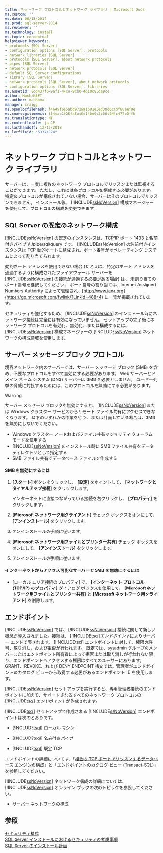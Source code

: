 ```yaml
---
title: ネットワーク プロトコルとネットワーク ライブラリ | Microsoft Docs
ms.custom: ''
ms.date: 06/13/2017
ms.prod: sql-server-2014
ms.reviewer: ''
ms.technology: install
ms.topic: conceptual
helpviewer_keywords:
- protocols [SQL Server]
- configuration options [SQL Server], protocols
- network libraries [SQL Server]
- protocols [SQL Server], about network protocols
- pipes [SQL Server]
- network protocols [SQL Server]
- default SQL Server configurations
- library [SQL Server]
- network protocols [SQL Server], about network protocols
- configuration options [SQL Server], libraries
ms.assetid: 8cd437f6-9af1-44ce-9cb0-4d10c83da9ce
author: MashaMSFT
ms.author: mathoma
manager: craigg
ms.openlocfilehash: f4649f6a5abd9726a1b01e3ed30d6cabf88aef9e
ms.sourcegitcommit: 334cae1925fa5ac6c140e0b2c38c844c477e3ffb
ms.translationtype: MT
ms.contentlocale: ja-JP
ms.lasthandoff: 12/13/2018
ms.locfileid: "53371824"
---
```

# <a name="network-protocols-and-network-libraries"></a>ネットワーク プロトコルとネットワーク ライブラリ
  サーバーは、一度に複数のネットワーク プロトコルでリッスンまたは監視することができます。 ただし、これには各プロトコルを構成する必要があります。 特定のプロトコルが構成されていない場合、サーバーはそのプロトコルでリッスンできません。 インストール後、 [!INCLUDE[ssNoVersion](../../includes/ssnoversion-md.md)] 構成マネージャーを使用して、プロトコルの構成を変更できます。  
  
## <a name="default-sql-server-network-configuration"></a>SQL Server の既定のネットワーク構成  
 [!INCLUDE[ssNoVersion](../../includes/ssnoversion-md.md)] の既定のインスタンスは、TCP/IP ポート 1433 と名前付きパイプ \\\\.\pipe\sql\query です。 [!INCLUDE[ssNoVersion](../../includes/ssnoversion-md.md)] の名前付きインスタンスは TCP 動的ポートに構成され、ポート番号がオペレーティング システムによって割り当てられます。  
  
 動的ポート アドレスを使用できない場合 (たとえば、特定のポート アドレスを通過するように構成されたファイアウォール サーバーを [!INCLUDE[ssNoVersion](../../includes/ssnoversion-md.md)] の接続が通過する必要がある場合) は、 未割り当てのポート番号を選択してください。 ポート番号の割り当ては、Internet Assigned Numbers Authority によって管理され、[http://www.iana.org](https://go.microsoft.com/fwlink/?LinkId=48844) に一覧が掲載されています。  
  
 セキュリティを強化するため、 [!INCLUDE[ssNoVersion](../../includes/ssnoversion-md.md)] のインストール時にネットワーク接続は完全には有効になっていません。 セットアップの完了後にネットワーク プロトコルを有効化、無効化、または構成するには、 [!INCLUDE[ssNoVersion](../../includes/ssnoversion-md.md)] 構成マネージャーの [!INCLUDE[ssNoVersion](../../includes/ssnoversion-md.md)] ネットワークの構成領域を使用します。  
  
## <a name="server-message-block-protocol"></a>サーバー メッセージ ブロック プロトコル  
 境界ネットワーク内のサーバーでは、サーバー メッセージ ブロック (SMB) を含め、不要なプロトコルをすべて無効にする必要があります。 Web サーバーとドメイン ネーム システム (DNS) サーバーは SMB を必要としません。 ユーザー列挙の脅威に対抗するためには、このプロトコルを無効にする必要があります。  
  
> [!WARNING]
>  サーバー メッセージ ブロックを無効にすると、 [!INCLUDE[ssNoVersion](../../includes/ssnoversion-md.md)] または Windows クラスター サービスからリモート ファイル共有にアクセスできなくなります。 以下のいずれかの作業を行う、または計画している場合は、SMB を無効にしないでください。  
> 
>  -   Windows クラスター ノードおよびファイル共有マジョリティ クォーラム モードを使用する  
> -   [!INCLUDE[ssNoVersion](../../includes/ssnoversion-md.md)] のインストール時に SMB ファイル共有をデータ ディレクトリとして指定する  
> -   SMB ファイル共有でデータベース ファイルを作成する  
  
#### <a name="to-disable-smb"></a>SMB を無効にするには  
  
1.  **[スタート]** ボタンをクリックし、 **[設定]** をポイントして、 **[ネットワークとダイヤルアップ接続]** をクリックします。  
  
     インターネットに直接つながっている接続を右クリックし、 **[プロパティ]** をクリックします。  
  
2.  **[Microsoft ネットワーク用クライアント]** チェック ボックスをオンにして、 **[アンインストール]** をクリックします。  
  
3.  アンインストールの手順に従います。  
  
4.  **[Microsoft ネットワーク用ファイルとプリンター共有]** チェック ボックスをオンにして、 **[アンインストール]** をクリックします。  
  
5.  アンインストールの手順に従います。  
  
#### <a name="to-disable-smb-on-servers-accessible-from-the-internet"></a>インターネットからアクセス可能なサーバーで SMB を無効にするには  
  
-   [ローカル エリア接続のプロパティ] で、 **[インターネット プロトコル (TCP/IP) のプロパティ]** ダイアログ ボックスを使用して、 **[Microsoft ネットワーク用ファイルとプリンター共有]** と **[Microsoft ネットワーク用クライアント]** を削除します。  
  
## <a name="endpoints"></a>エンドポイント  
 [!INCLUDE[ssNoVersion](../../includes/ssnoversion-md.md)] では、 [!INCLUDE[ssNoVersion](../../includes/ssnoversion-md.md)] 接続に関して新しい概念が導入されました。接続は、 [!INCLUDE[tsql](../../includes/tsql-md.md)]*エンドポイント*によりサーバー エンドで表されます。 [!INCLUDE[tsql](../../includes/tsql-md.md)] エンドポイントに対して、権限の許可、取り消し、および拒否が行われます。 既定では、sysadmin グループのメンバーまたはエンドポイント所有者によって拒否または取り消しが行われない限り、エンドポイントへアクセスする権限はすべてのユーザーにあります。 GRANT、REVOKE、および DENY ENDPOINT 構文では、管理者がエンドポイントのカタログ ビューから取得する必要があるエンドポイント ID を使用します。  
  
 [!INCLUDE[ssNoVersion](../../includes/ssnoversion-md.md)] セットアップを実行すると、専用管理者接続のエンドポイントに加えて、サポートされるすべてのネットワーク プロトコルの [!INCLUDE[tsql](../../includes/tsql-md.md)] エンドポイントが作成されます。  
  
 [!INCLUDE[tsql](../../includes/tsql-md.md)] セットアップで作成される [!INCLUDE[ssNoVersion](../../includes/ssnoversion-md.md)] エンドポイントは次のとおりです。  
  
-   [!INCLUDE[tsql](../../includes/tsql-md.md)] ローカル マシン  
  
-   [!INCLUDE[tsql](../../includes/tsql-md.md)] 名前付きパイプ  
  
-   [!INCLUDE[tsql](../../includes/tsql-md.md)] 既定 TCP  
  
 エンドポイントの詳細については、「[複数の TCP ポートでリッスンするデータベース エンジンの構成](../../database-engine/configure-windows/configure-the-database-engine-to-listen-on-multiple-tcp-ports.md)」と「[エンドポイントのカタログ ビュー &#40;Transact-SQL&#41;](/sql/relational-databases/system-catalog-views/endpoints-catalog-views-transact-sql)」を参照してください。  
  
 [!INCLUDE[ssNoVersion](../../includes/ssnoversion-md.md)] ネットワーク構成の詳細については、 [!INCLUDE[ssNoVersion](../../includes/ssnoversion-md.md)] オンライン ブックの次のトピックを参照してください。  
  
-   [サーバー ネットワークの構成](../../database-engine/configure-windows/server-network-configuration.md)  
  
## <a name="see-also"></a>参照  
 [セキュリティ構成](../../relational-databases/security/surface-area-configuration.md)   
 [SQL Server インストールにおけるセキュリティの考慮事項](../../../2014/sql-server/install/security-considerations-for-a-sql-server-installation.md)   
 [SQL Server のインストール計画](../../../2014/sql-server/install/planning-a-sql-server-installation.md)  
  
  
